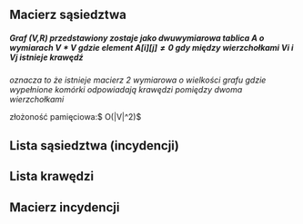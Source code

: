 ## Macierz sąsiedztwa
##### Graf (V,R) przedstawiony zostaje jako dwuwymiarowa tablica A o wymiarach $V*V$ gdzie element $A[i][j]≠0$ gdy między wierzchołkami $Vi$ i $Vj$ istnieje krawędź

*oznacza to że istnieje macierz 2 wymiarowa o wielkości grafu gdzie wypełnione komórki odpowiadają krawędzi pomiędzy dwoma wierzchołkami*

 złożoność pamięciowa:$ O(|V|^2)$
## Lista sąsiedztwa (incydencji)
## Lista krawędzi
## Macierz incydencji